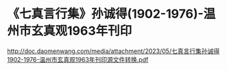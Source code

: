 # 《七真言行集》孙诚得(1902-1976)-温州市玄真观1963年刊印

http://doc.daomenwang.com/media/attachment/2023/05/七真言行集孙诚得1902-1976-温州市玄真观1963年刊印源文件转换.pdf

